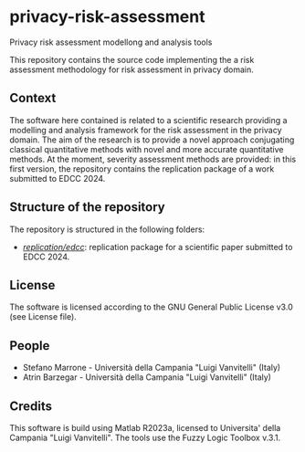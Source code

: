 # privacy-risk-assessment
Privacy risk assessment modellong and analysis tools

This repository contains the source code implementing the a risk assessment methodology for risk assessment in privacy domain.

## Context
The software here contained is related to a scientific research providing a modelling and analysis framework for the risk assessment in the privacy domain. The aim of the research is to provide a novel approach conjugating classical quantitative methods with novel and more accurate quantitative methods. At the moment, severity assessment methods are provided: in this first version, the repository contains the replication package of a work submitted to EDCC 2024.

## Structure of the repository
The repository is structured in the following folders:
* *[replication/edcc](replication/edcc/README.md)*: replication package for a scientific paper submitted to EDCC 2024.

## License
The software is licensed according to the GNU General Public License v3.0 (see License file).

## People
* Stefano Marrone - Università della Campania "Luigi Vanvitelli" (Italy)
* Atrin Barzegar - Università della Campania "Luigi Vanvitelli" (Italy)

## Credits
This software is build using Matlab R2023a, licensed to Universita' della Campania "Luigi Vanvitelli". The tools use the Fuzzy Logic Toolbox v.3.1.


